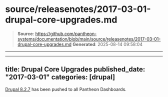 # source/releasenotes/2017-03-01-drupal-core-upgrades.md

> **Source**: https://github.com/pantheon-systems/documentation/blob/main/source/releasenotes/2017-03-01-drupal-core-upgrades.md
> **Generated**: 2025-08-14 09:58:04

---

---
title:  Drupal Core Upgrades
published_date: "2017-03-01"
categories: [drupal]
---
[Drupal 8.2.7](https://www.drupal.org/project/drupal/releases/8.2.7) has been pushed to all Pantheon Dashboards.
